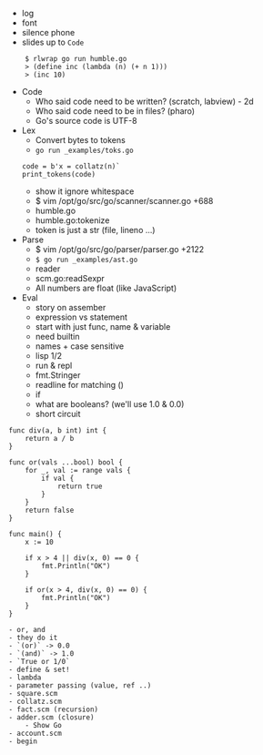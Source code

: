 - log
- font
- silence phone
- slides up to `Code`

~~~
    $ rlwrap go run humble.go
    > (define inc (lambda (n) (+ n 1)))
    > (inc 10)
~~~

- Code
    - Who said code need to be written? (scratch, labview) - 2d
    - Who said code need to be in files? (pharo)
    - Go's source code is UTF-8
- Lex
    - Convert bytes to tokens
    - `go run _examples/toks.go`
    ~~~
    code = b'x = collatz(n)`
    print_tokens(code)
    ~~~
    - show it ignore whitespace
    - $ vim /opt/go/src/go/scanner/scanner.go +688
    - humble.go
    - humble.go:tokenize
	- token is just a str (file, lineno ...)
- Parse
    - $ vim /opt/go/src/go/parser/parser.go +2122
    - `$ go run _examples/ast.go`
    - reader
    - scm.go:readSexpr
    - All numbers are float (like JavaScript)
- Eval
    - story on assember
    - expression vs statement
    - start with just func, name & variable
	- need builtin
	- names + case sensitive
	- lisp 1/2
    - run & repl
	- fmt.Stringer
	- readline for matching ()
    - if
	- what are booleans? (we'll use 1.0 & 0.0)
	- short circuit
~~~
func div(a, b int) int {
	return a / b
}

func or(vals ...bool) bool {
	for _, val := range vals {
		if val {
			return true
		}
	}
	return false
}

func main() {
	x := 10

	if x > 4 || div(x, 0) == 0 {
		fmt.Println("OK")
	}

	if or(x > 4, div(x, 0) == 0) {
		fmt.Println("OK")
	}
}
~~~
    - or, and
	- they do it
	- `(or)` -> 0.0
	- `(and)` -> 1.0
	- `True or 1/0`
    - define & set!
    - lambda
	- parameter passing (value, ref ..)
	- square.scm
	- collatz.scm
	- fact.scm (recursion)
	- adder.scm (closure)
	    - Show Go
    - account.scm
    - begin
